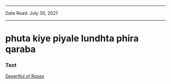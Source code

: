 ***
Date Read: July 30, 2021
***

# phuta kiye piyale lundhta phira qaraba

### Text
[Desertful of Roses](http://www.columbia.edu/itc/mealac/pritchett/00garden/00c/0060/index_0060.html)

